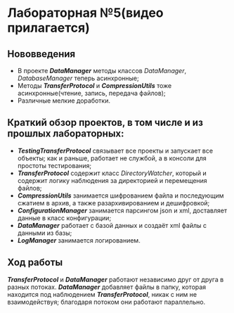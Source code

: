 # Лабораторная №5(видео прилагается)

## Нововведения
- В проекте ***DataManager*** методы классов *DataManager*, *DatabaseManager* теперь асинхронные;
- Методы ***TransferProtocol*** и ***CompressionUtils*** тоже асинхронные(чтение, запись, передача файлов);
- Различные мелкие доработки.

## Краткий обзор проектов, в том числе и из прошлых лабораторных:
- ***TestingTransferProtocol*** связывает все проекты и запускает все объекты; как и раньше, работает не службой, а в консоли для простоты тестирования;
- ***TransferProtocol*** содержит класс *DirectoryWatcher*, который и содержит логику наблюдения за директорией и перемещения файлов;
- ***CompressionUtils*** занимается шифрованием файла и последующим сжатием в архив, а также разархивированием и дешифровкой;
- ***ConfigurationManager*** занимается парсингом json и xml, доставляет данные в класс конфигурации;
- ***DataManager*** работает с базой данных и создаёт xml файлы с данными из базы;
- ***LogManager*** занимается логированием.

## Ход работы
***TransferProtocol*** и ***DataManager*** работают независимо друг от друга в разных потоках. ***DataManager*** добавляет файлы в папку, которая находится под наблюдением ***TransferProtocol***, никак с ним не взаимодействуя; благодаря потоком они работают параллельно.
